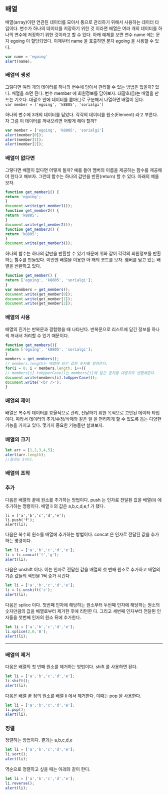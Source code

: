 ## 배열  
배열(array)이란 연관된 데이터를 모아서 통으로 관리하기 위해서 사용하는 데이터 타입이다. 변수가 하나의 데이터를 저장하기 위한 것
이라면 배열은 여러 개의 데이터를 하나의 변수에 저장하기 위한 것이라고 할 수 있다. 아래 예제를 보면 변수 name 에는 문자 egoing 이
할당되었다. 이제부터 name 을 호출하면 문자 egoing 을 사용할 수 있다.  

```javascript
var name = 'egoing'
alert(name);
```

### 배열의 생성 
그렇다면 여러 개의 데이터를 하나의 변수에 담아서 관리할 수 있는 방법은 없을까? 있다. 배열을 쓰면 된다. 변수 member 에 회원정보를
담아보자. 대괄호([])는 배열을 만드는 기호다. 대괄호 안에 데이터를 콤마(,)로 구분해서 나열하면 배열이 된다.  
`var member = ['egoing', 'k8805', 'sorialgi']`  

하나의 변수에 3개의 데이터를 담았다. 각각의 데이터를 원소(Element) 라고 부른다. 자 그럼 이 데이터를 꺼내오려면 어떻게 해야 할까?  

```javascript
var member = ['egoing', 'k8805', 'sorialgi']
alert(member[0]);
alert(member[1]);
alert(member[2]);
```

### 배열이 없다면  
그렇다면 배열이 없다면 어떻게 될까? 예를 들어 멤버의 이름을 제공하는 함수를 제공해야 한다고 해보자. 그런데 함수는 하나의 값만을
반환(return) 할 수 있다. 아래의 예를 보자.  

```javascript
function get_member1() {
return 'egoing';
}
document.write(get_member1());
function get_member2() {
return 'k8805';
}
document.write(get_member2());
function get_member3() {
return 'k8805';
}
document.write(get_member3());
```

하나의 함수는 하나의 값만을 반환할 수 있기 때문에 위와 같이 각각의 회원정보를 반환하는 함수를 만들었다. 이번엔 배열을 이용한 아
래의 코드를 보자. 멤버를 담고 있는 배열을 반환하고 있다.

```javascript
function get_member() {
return ['egoing', 'k8805', 'sorialgi'];
}
var menmbers = get_members();
document.write(get_member[0]);
document.write(get_member[1]);
document.write(get_member[2]);
```

### 배열의 사용  
배열의 진가는 반복문과 결합했을 때 나타난다. 반복문으로 리스트에 담긴 정보를 하나씩 꺼내서 처리할 수 있기 때문이다.  
```javascript
function get_members(){
return ['egoing', 'k8805', 'sorialgi'];
}
members = get_members();
// members.length는 배열에 담긴 값의 숫자를 알려준다.
for(i = 0; i < members.length; i++){
// members[i].toUpperCase()는 members[i]에 담긴 문자를 대문자로 변환해준다.
document.write(members[i].toUpperCase());
document.write('<br />');
}
```

### 배열의 제어 
배열은 복수의 데이터를 효율적으로 관리, 전달하기 위한 목적으로 고안된 데이터 타입이다. 따라서 데이터의 추가/수정/삭제와 같은 일
을 편리하게 할 수 있도록 돕는 다양한 기능을 가지고 있다. 몇가지 중요한 기능들만 살펴보자.  

### 배열의 크기 
```javascript
let arr = [1,2,3,4,5];
alert(arr.length);
//결과는 5이다.
```

### 배열의 조작  
### 추가  

다음은 배열의 끝에 원소를 추가하는 방법이다. push 는 인자로 전달된 값을 배열(li) 에 추가하는 명령이다. 배열 li 의 값은 a,b,c,d,e,f 가
됐다.
```javascriptlet
li = ['a','b','c','d','e'];
li.push('f');
alert(li);
```

다음은 복수의 원소를 배열에 추가하는 방법이다. concat 은 인자로 전달된 값을 추가하는 명령이다.
```javascript
let li = ['a','b','c','d','e'];
li = li.concat('f','g');
alert(li);
```

다음은 unshift 이다. 이는 인자로 전달한 값을 배열의 첫 번째 원소로 추가하고 배열의 기존 값들의 색인을 1씩 증가 시킨다.
```javascript
let li = ['a','b','c','d','e'];
li = li.unshift('z');
alert(li);
```

다음은 splice 이다. 첫번째 인자에 해당하는 원소부터 두번째 인자에 해당하는 원소의 숫자만큼의 값을 배열로부터 제거한 후에 리턴한
다. 그리고 세번째 인자부터 전달된 인자들을 첫번째 인자의 원소 뒤에 추가한다.
```javascript
let li = ['a','b','c','d','e'];
li.splice(2,0,'B');
alert(li);
```

<hr>

### 배열의 제거 
다음은 배열의 첫 번째 원소를 제거하는 방법이다. shift 를 사용하면 된다. 
```javascript
let li = ['a','b','c','d','e'];
li.shift();
alert(li);
```
다음은 배열 끝 점의 원소를 배열 li 에서 제거한다. 이때는 pop 을 사용한다.
```javascript
let li = ['a','b','c','d','e'];
li.pop();
alert(li);
```
### 정렬
정렬하는 방법이다. 결과는 a,b,c,d,e 
```javascript
let li = ['a','b','c','d','e'];
li.sort();
alert(li);
```
역순으로 정렬하고 싶을 때는 아래와 같이 한다.
```javascript
let li = ['a','b','c','d','e'];
li.reverse();
alert(li);

